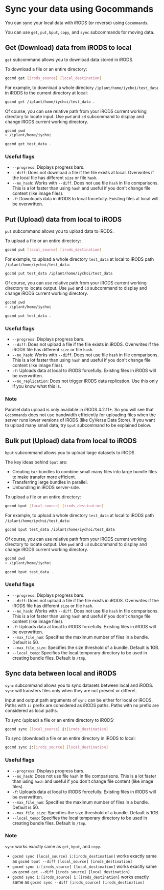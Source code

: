 # Sync your data using Gocommands

You can sync your local data with iRODS (or reverse) using `Gocommands`.

You can use `get`, `put`, `bput`, `copy`, and `sync` subcommands for moving data.

## Get (Download) data from iRODS to local

`get` subcommand allows you to download data stored in iRODS.

To download a file or an entire directory:

```bash
gocmd get [irods_source] [local_destination]
```

For example, to download a whole directory `/iplant/home/iychoi/test_data` in iRODS to the current directory at local:

```bash
gocmd get /iplant/home/iychoi/test_data .
```

Of course, you can use relative path from your iRODS current working directory to locate input. Use `pwd` and `cd` subcommand to display and change iRODS current working directory.

```bash
gocmd pwd
> /iplant/home/iychoi

gocmd get test_data .
```

### Useful flags

- `--progress`: Displays progress bars.
- `--diff`: Does not download a file if the file exists at local. Overwrites if the local file has different `size` or file `hash`.
- `--no_hash`: Works with `--diff`. Does not use file `hash` in file comparisons. This is a lot faster than using `hash` and useful if you don't change file content (like image files).
- `-f`: Downloads data in iRODS to local forcefully. Existing files at local will be overwritten.


## Put (Upload) data from local to iRODS

`put` subcommand allows you to upload data to iRODS.

To upload a file or an entire directory:

```bash
gocmd put [local_source] [irods_destination]
```

For example, to upload a whole directory `test_data` at local to iRODS path `/iplant/home/iychoi/test_data`:

```bash
gocmd put test_data /iplant/home/iychoi/test_data
```

Of course, you can use relative path from your iRODS current working directory to locate output. Use `pwd` and `cd` subcommand to display and change iRODS current working directory.

```bash
gocmd pwd
> /iplant/home/iychoi

gocmd put test_data .
```

### Useful flags

- `--progress`: Displays progress bars.
- `--diff`: Does not upload a file if the file exists in iRODS. Overwrites if the iRODS file has different `size` or file `hash`.
- `--no_hash`: Works with `--diff`. Does not use file `hash` in file comparisons. This is a lot faster than using `hash` and useful if you don't change file content (like image files).
- `-f`: Uploads data at local to iRODS forcefully. Existing files in iRODS will be overwritten.
- `--no_replication`: Does not trigger iRODS data replication. Use this only if you know what this is.

### Note

Parallel data upload is only available in iRODS 4.2.11+. So you will see that `Gocommands` does not use bandwidth efficiently for uploading files when the server runs lower versions of iRODS (like CyVerse Data Store). If you want to upload many small data, try `bput` subcommand to be explained below.



## Bulk put (Upload) data from local to iRODS

`bput` subcommand allows you to upload large datasets to iRODS.

The key ideas behind `bput` are:

- Creating `tar` bundles to combine small many files into large bundle files to make transfer more efficient.
- Transferring large bundles in parallel.
- Unbundling in iRODS server-side.


To upload a file or an entire directory:

```bash
gocmd bput [local_source] [irods_destination]
```

For example, to upload a whole directory `test_data` at local to iRODS path `/iplant/home/iychoi/test_data`:

```bash
gocmd bput test_data /iplant/home/iychoi/test_data
```

Of course, you can use relative path from your iRODS current working directory to locate output. Use `pwd` and `cd` subcommand to display and change iRODS current working directory.

```bash
gocmd pwd
> /iplant/home/iychoi

gocmd bput test_data .
```

### Useful flags

- `--progress`: Displays progress bars.
- `--diff`: Does not upload a file if the file exists in iRODS. Overwrites if the iRODS file has different `size` or file `hash`.
- `--no_hash`: Works with `--diff`. Does not use file `hash` in file comparisons. This is a lot faster than using `hash` and useful if you don't change file content (like image files).
- `-f`: Uploads data at local to iRODS forcefully. Existing files in iRODS will be overwritten.
- `--max_file_num`: Specifies the maximum number of files in a bundle. Default is 50.
- `--max_file_size`: Specifies the size threshold of a bundle. Default is 1GB.
- `--local_temp`: Specifies the local temporary directory to be used in creating bundle files. Default is `/tmp`.



## Sync data between local and iRODS

`sync` subcommand allows you to sync datasets between local and iRODS. `sync` will transfers files only when they are not present or differet.

Input and output path arguments of `sync` can be either for local or iRODS. Paths with `i:` prefix are considered as iRODS paths. Paths with no prefix are considered as local paths.

To sync (upload) a file or an entire directory to iRODS:

```bash
gocmd sync [local_source] i:[irods_destination]
```

To sync (download) a file or an entire directory in iRODS to local:

```bash
gocmd sync i:[irods_source] [local_destination]
```


### Useful flags

- `--progress`: Displays progress bars.
- `--no_hash`: Does not use file `hash` in file comparisons. This is a lot faster than using `hash` and useful if you don't change file content (like image files).
- `-f`: Uploads data at local to iRODS forcefully. Existing files in iRODS will be overwritten.
- `--max_file_num`: Specifies the maximum number of files in a bundle. Default is 50.
- `--max_file_size`: Specifies the size threshold of a bundle. Default is 1GB.
- `--local_temp`: Specifies the local temporary directory to be used in creating bundle files. Default is `/tmp`.


### Note

`sync` works exactly same as `get`, `bput`, and `copy`.

- `gocmd sync [local_source] i:[irods_destination]` works exactly same as `gocmd bput --diff [local_source] [irods_destination]`
- `gocmd sync i:[irods_source] [local_destination]` works exactly same as `gocmd get --diff [irods_source] [local_destination]`
- `gocmd sync i:[irods_source] i:[irods_destination]` works exactly same as `gocmd sync --diff [irods_source] [irods_destination]`
